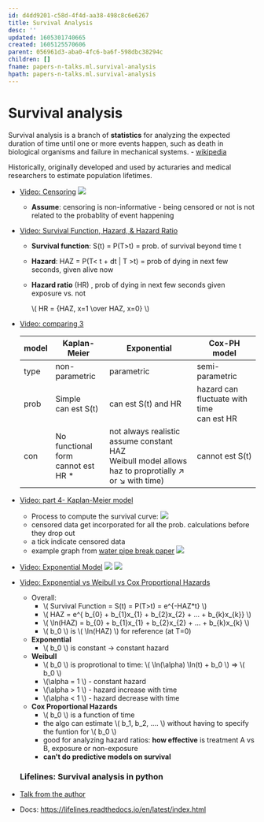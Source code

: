 ```yaml
---
id: d4dd9201-c58d-4f4d-aa38-498c8c6e6267
title: Survival Analysis
desc: ''
updated: 1605301740665
created: 1605125570606
parent: 056961d3-aba0-4fc6-ba6f-598dbc38294c
children: []
fname: papers-n-talks.ml.survival-analysis
hpath: papers-n-talks.ml.survival-analysis
---
```

# Survival analysis

Survival analysis is a branch of **statistics** for analyzing the expected duration of time until one or more events happen, such as death in biological organisms and failure in mechanical systems. - [wikipedia](https://en.wikipedia.org/wiki/Survival_analysis)

Historically, originally developed and used by acturaries and medical researchers to estimate population lifetimes. 

- [Video: Censoring](https://www.youtube.com/watch?v=vX3l36ptrTU)
    ![](/dendron-notes/assets/images/2020-11-11-15-12-53.png)
  - **Assume**: censoring is non-informative - being censored or not is not related to the probablity of event happening

- [Video: Survival Function, Hazard, & Hazard Ratio](https://www.youtube.com/watch?v=MdmWdIV5k-I)
  - **Survival function**: S(t) = P(T>t) = prob. of survival beyond time t
  - **Hazard**: HAZ = P(T&lt; t + dt | T >t)
           = prob of dying in next few seconds, given alive now
  - **Hazard ratio** (HR)  , prob of dying in next few seconds given exposure vs. not 

      \\(  HR = {HAZ, x=1 \\over HAZ, x=0} \\)

- [Video: comparing 3 ](https://www.youtube.com/watch?v=K7bmmbD7KIg)

  | model | Kaplan-Meier                             | Exponential                                                                                                   | Cox-PH model                                   |
  | ----- | ---------------------------------------- | ------------------------------------------------------------------------------------------------------------- | ---------------------------------------------- |
  | type  | non-parametric                           | parametric                                                                                                    | semi-parametric                                |
  | prob  | Simple <br>  can est S(t)                | can est S(t) and HR                                                                                           | hazard can fluctuate with time <br> can est HR |
  | con   | No functional form <br> cannot est HR \* | not always realistic <br> assume constant HAZ <br> Weibull model allows haz to proprotially ↗ or ↘	with time) | cannot est S(t)                                |

- [Video: part 4- Kaplan-Meier model](https://www.youtube.com/watch?v=VJPPeUpyC6c)
  - Process to compute the survival curve:
      ![](/dendron-notes/assets/images/2020-11-11-16-25-29.png)
  - censored data get incorporated for all the prob. calculations before they drop out 
  - a tick indicate censored data 
  - example graph from [water pipe break paper](https://www.researchgate.net/publication/338223962_Improving_Urban_Water_Security_through_Pipe-Break_Prediction_Models_Machine_Learning_or_Survival_Analysis)
      ![](/dendron-notes/assets/images/2020-11-11-16-29-36.png)
        


- [Video: Exponential Model](https://www.youtube.com/watch?v=T_goHnU8Eu4&list=PLqzoL9-eJTNDdnKvep_YHIwk2AMqHhuJ0&index=6)
  ![](/dendron-notes/assets/images/2020-11-13-15-35-26.png)
  ![](/dendron-notes/assets/images/2020-11-13-15-36-57.png)


- [Video: Exponential vs Weibull vs Cox Proportional Hazards](https://www.youtube.com/watch?v=KDpAtrqS39w&list=PLqzoL9-eJTNDdnKvep_YHIwk2AMqHhuJ0&index=7)

  - Overall:
    - \\( Survival Function = S(t) = P(T>t) = e^{-HAZ\*t} \\)
    - \\( HAZ = e^{ b_{0} + b_{1}x_{1} + b_{2}x_{2} + ... +  b_{k}x\_{k}} \\)
    - \\( \\ln(HAZ) = b_{0} + b_{1}x_{1} + b_{2}x_{2} + ... +  b_{k}x\_{k} \\)
    - \\( b_0 \\) is \\( \\ln(HAZ) \\) for reference (at T=0)
  - **Exponential**
    - \\( b_0 \\) is constant -> constant hazard 
  - **Weibull**
    - \\( b_0 \\) is proprotional to time:  \\( \\ln(\\alpha) \\ln(t) + b_0 \\) =>  \\( b_0 \\) 
    - \\(\\alpha = 1 \\) - constant hazard
    - \\(\\alpha > 1 \\) -  hazard increase with time
    - \\(\\alpha &lt; 1 \\) - hazard decrease with time
  - **Cox Proportional Hazards**
    - \\( b_0 \\) is a function of time 
    - the algo can estimate \\( b_1, b_2, .... \\) without having to specify the funtion for \\( b_0 \\)
    - good for analyzing hazard ratios: **how effective** is treatment A vs B, exposure or non-exposure
    - **can't do predictive models on survival**

  ### Lifelines: Survival analysis in python

- [Talk from the author](https://www.youtube.com/watch?v=XQfxndJH4UA)

- Docs: <https://lifelines.readthedocs.io/en/latest/index.html>


